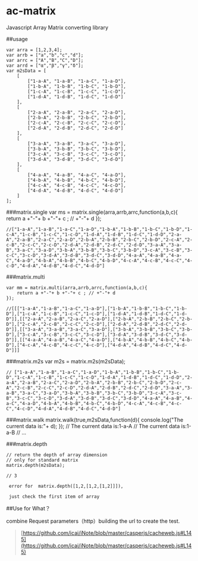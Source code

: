ac-matrix
=========

Javascript Array Matrix converting library




##usage

    var arra = [1,2,3,4];
    var arrb = ["a","b","c","d"];
    var arrc = ["A","B","C","D"];
    var arrd = ["α","β","γ","δ"];
    var m2sData = [
    	[
    		["1-a-A", "1-a-B", "1-a-C", "1-a-D"],
    		["1-b-A", "1-b-B", "1-b-C", "1-b-D"],
    		["1-c-A", "1-c-B", "1-c-C", "1-c-D"],
    		["1-d-A", "1-d-B", "1-d-C", "1-d-D"]
    	],
    	[
    		["2-a-A", "2-a-B", "2-a-C", "2-a-D"],
    		["2-b-A", "2-b-B", "2-b-C", "2-b-D"],
    		["2-c-A", "2-c-B", "2-c-C", "2-c-D"],
    		["2-d-A", "2-d-B", "2-d-C", "2-d-D"]
    	],
    	[
    		["3-a-A", "3-a-B", "3-a-C", "3-a-D"],
    		["3-b-A", "3-b-B", "3-b-C", "3-b-D"],
    		["3-c-A", "3-c-B", "3-c-C", "3-c-D"],
    		["3-d-A", "3-d-B", "3-d-C", "3-d-D"]
    	],
    	[
    		["4-a-A", "4-a-B", "4-a-C", "4-a-D"],
    		["4-b-A", "4-b-B", "4-b-C", "4-b-D"],
    		["4-c-A", "4-c-B", "4-c-C", "4-c-D"],
    		["4-d-A", "4-d-B", "4-d-C", "4-d-D"]
    	]
    ];


###matrix.single
    var ms = matrix.single(arra,arrb,arrc,function(a,b,c){
    	return a +"-"+ b +"-"+ c ; // +"-"+ d
    });

    //["1-a-A","1-a-B","1-a-C","1-a-D","1-b-A","1-b-B","1-b-C","1-b-D","1-c-A","1-c-B","1-c-C","1-c-D","1-d-A","1-d-B","1-d-C","1-d-D","2-a-A","2-a-B","2-a-C","2-a-D","2-b-A","2-b-B","2-b-C","2-b-D","2-c-A","2-c-B","2-c-C","2-c-D","2-d-A","2-d-B","2-d-C","2-d-D","3-a-A","3-a-B","3-a-C","3-a-D","3-b-A","3-b-B","3-b-C","3-b-D","3-c-A","3-c-B","3-c-C","3-c-D","3-d-A","3-d-B","3-d-C","3-d-D","4-a-A","4-a-B","4-a-C","4-a-D","4-b-A","4-b-B","4-b-C","4-b-D","4-c-A","4-c-B","4-c-C","4-c-D","4-d-A","4-d-B","4-d-C","4-d-D"] 


###matrix.multi

    var mm = matrix.multi(arra,arrb,arrc,function(a,b,c){
    	return a +"-"+ b +"-"+ c ; // +"-"+ d
    });

    //[[["1-a-A","1-a-B","1-a-C","1-a-D"],["1-b-A","1-b-B","1-b-C","1-b-D"],["1-c-A","1-c-B","1-c-C","1-c-D"],["1-d-A","1-d-B","1-d-C","1-d-D"]],[["2-a-A","2-a-B","2-a-C","2-a-D"],["2-b-A","2-b-B","2-b-C","2-b-D"],["2-c-A","2-c-B","2-c-C","2-c-D"],["2-d-A","2-d-B","2-d-C","2-d-D"]],[["3-a-A","3-a-B","3-a-C","3-a-D"],["3-b-A","3-b-B","3-b-C","3-b-D"],["3-c-A","3-c-B","3-c-C","3-c-D"],["3-d-A","3-d-B","3-d-C","3-d-D"]],[["4-a-A","4-a-B","4-a-C","4-a-D"],["4-b-A","4-b-B","4-b-C","4-b-D"],["4-c-A","4-c-B","4-c-C","4-c-D"],["4-d-A","4-d-B","4-d-C","4-d-D"]]] 



###matrix.m2s
    var m2s = matrix.m2s(m2sData);

    // ["1-a-A","1-a-B","1-a-C","1-a-D","1-b-A","1-b-B","1-b-C","1-b-D","1-c-A","1-c-B","1-c-C","1-c-D","1-d-A","1-d-B","1-d-C","1-d-D","2-a-A","2-a-B","2-a-C","2-a-D","2-b-A","2-b-B","2-b-C","2-b-D","2-c-A","2-c-B","2-c-C","2-c-D","2-d-A","2-d-B","2-d-C","2-d-D","3-a-A","3-a-B","3-a-C","3-a-D","3-b-A","3-b-B","3-b-C","3-b-D","3-c-A","3-c-B","3-c-C","3-c-D","3-d-A","3-d-B","3-d-C","3-d-D","4-a-A","4-a-B","4-a-C","4-a-D","4-b-A","4-b-B","4-b-C","4-b-D","4-c-A","4-c-B","4-c-C","4-c-D","4-d-A","4-d-B","4-d-C","4-d-D"] 


###matrix.walk
    matrix.walk(true,m2sData,function(d){
    	console.log("The current data is:"+ d);
    });
    // The current data is:1-a-A 
    // The current data is:1-a-B
	// ...

###matrix.depth

	// return the depth of array dimension 
	// only for standard matrix
    matrix.depth(m2sData);
	
	// 3

     error for  matrix.depth([1,2,[1,2,[1,2]]]),

	 just check the first item of array

##Use for What？

 combine Request parameters（http）building the url to create the test.
 
> [https://github.com/icai/iNote/blob/master/casperjs/cacheweb.js#L145](https://github.com/icai/iNote/blob/master/casperjs/cacheweb.js#L145)